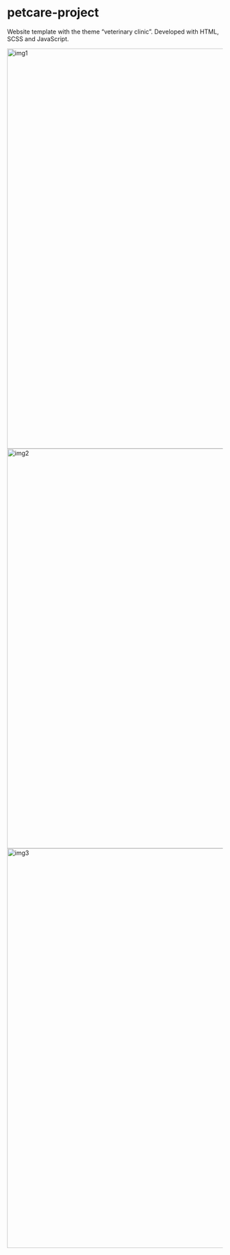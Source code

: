 # petcare-project

Website template with the theme “veterinary clinic”. Developed with HTML, SCSS and JavaScript.

<img width="934" alt="img1" src="https://github.com/user-attachments/assets/0e90dac8-151c-4673-8435-9a50b02fa7cb">
<img width="933" alt="img2" src="https://github.com/user-attachments/assets/ef0c698a-8ba8-41e0-a120-b26a2808e113">
<img width="933" alt="img3" src="https://github.com/user-attachments/assets/65289d4a-99ac-4a4a-b58d-163f8cbef36d">
